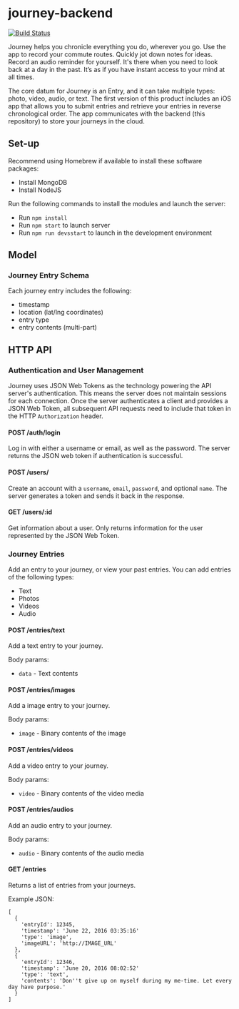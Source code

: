 # journey-backend
[![Build Status](https://travis-ci.org/heymanhn/journey-backend.svg?branch=master)](https://travis-ci.org/heymanhn/journey-backend)

Journey helps you chronicle everything you do, wherever you go. Use the app to record your commute routes. Quickly jot down notes for ideas. Record an audio reminder for yourself. It's there when you need to look back at a day in the past. It’s as if you have instant access to your mind at all times.

The core datum for Journey is an Entry, and it can take multiple types: photo, video, audio, or text. The first version of this product includes an iOS app that allows you to submit entries and retrieve your entries in reverse chronological order. The app communicates with the backend (this repository) to store your journeys in the cloud.


## Set-up
Recommend using Homebrew if available to install these software packages:
* Install MongoDB
* Install NodeJS

Run the following commands to install the modules and launch the server:
* Run `npm install`
* Run `npm start` to launch server
* Run `npm run devsstart` to launch in the development environment


## Model

### Journey Entry Schema
Each journey entry includes the following:
* timestamp
* location (lat/lng coordinates)
* entry type
* entry contents (multi-part)


## HTTP API

### Authentication and User Management
Journey uses JSON Web Tokens as the technology powering the API server's authentication. This means the server does not maintain sessions for each connection. Once the server authenticates a client and provides a JSON Web Token, all subsequent API requests need to include that token in the HTTP `Authorization` header.

#### POST /auth/login
Log in with either a username or email, as well as the password. The server returns the JSON web token if authentication is successful.

#### POST /users/
Create an account with a `username`, `email`, `password`, and optional `name`. The server generates a token and sends it back in the response.

#### GET /users/:id
Get information about a user. Only returns information for the user represented by the JSON Web Token.


### Journey Entries
Add an entry to your journey, or view your past entries. You can add entries of the following types:

* Text
* Photos
* Videos
* Audio

#### POST /entries/text
Add a text entry to your journey.

Body params:
* `data` - Text contents

#### POST /entries/images
Add a image entry to your journey.

Body params:
* `image` - Binary contents of the image

#### POST /entries/videos
Add a video entry to your journey.

Body params:
* `video` - Binary contents of the video media

#### POST /entries/audios
Add an audio entry to your journey.

Body params:
* `audio` - Binary contents of the audio media

#### GET /entries
Returns a list of entries from your journeys.

Example JSON:
```
[
  {
    'entryId': 12345,
    'timestamp': 'June 22, 2016 03:35:16'
    'type': 'image',
    'imageURL': 'http://IMAGE_URL'
  },
  {
    'entryId': 12346,
    'timestamp': 'June 20, 2016 08:02:52'
    'type': 'text',
    'contents': 'Don''t give up on myself during my me-time. Let every day have purpose.'
  }
]
```

